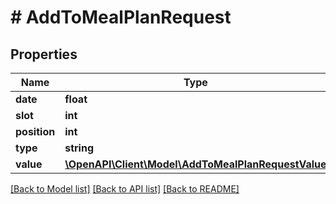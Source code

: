 # # AddToMealPlanRequest

## Properties

Name | Type | Description | Notes
------------ | ------------- | ------------- | -------------
**date** | **float** |  |
**slot** | **int** |  |
**position** | **int** |  |
**type** | **string** |  |
**value** | [**\OpenAPI\Client\Model\AddToMealPlanRequestValue**](AddToMealPlanRequestValue.md) |  |

[[Back to Model list]](../../README.md#models) [[Back to API list]](../../README.md#endpoints) [[Back to README]](../../README.md)
